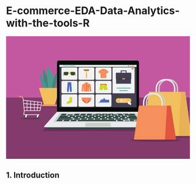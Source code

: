 # E-commerce-EDA-Data-Analytics-with-the-tools-R 



![E-commerce-EDA-R](e-commerce-store-intro.png)



## 1. Introduction

